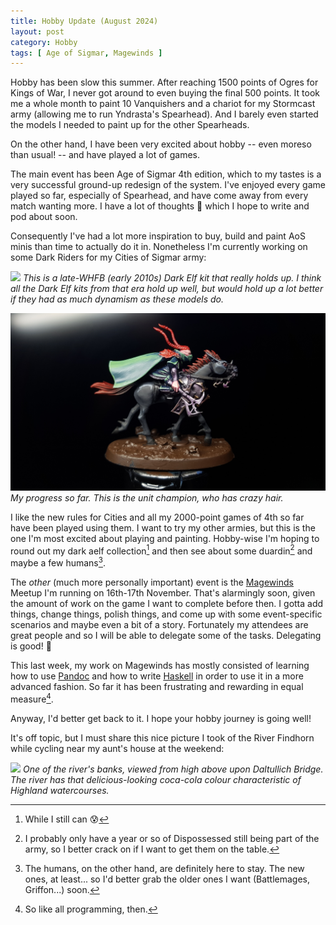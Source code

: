 ```yaml
---
title: Hobby Update (August 2024)
layout: post
category: Hobby
tags: [ Age of Sigmar, Magewinds ]
---
```


Hobby has been slow this summer. After reaching 1500 points of Ogres for Kings of War, I never got around to even buying the final 500 points. It took me a whole month to paint 10 Vanquishers and a chariot for my Stormcast army (allowing me to run Yndrasta's Spearhead). And I barely even started the models I needed to paint up for the other Spearheads. 

On the other hand, I have been very excited about hobby -- even moreso than usual! -- and have played a lot of games. 

The main event has been Age of Sigmar 4th edition, which to my tastes is a very successful ground-up redesign of the system. I've enjoyed every game played so far, especially of Spearhead, and have come away from every match wanting more. I have a lot of thoughts 🤔 which I hope to write and pod about soon. 

Consequently I've had a lot more inspiration to buy, build and paint AoS minis than time to actually do it in. Nonetheless I'm currently working on some Dark Riders for my Cities of Sigmar army:

![](/images/2024/08/dark-riders-primed.jpg)
*This is a late-WHFB (early 2010s) Dark Elf kit that really holds up. I think all the Dark Elf kits from that era hold up well, but would hold up a lot better if they had as much dynamism as these models do.*

![](/images/2024/08/dark-rider-champion-wip.jpg)
*My progress so far. This is the unit champion, who has crazy hair.*

I like the new rules for Cities and all my 2000-point games of 4th so far have been played using them. I want to try my other armies, but this is the one I'm most excited about playing and painting. Hobby-wise I'm hoping to round out my dark aelf collection[^1] and then see about some duardin[^2] and maybe a few humans[^3].

[^1]: While I still can 😰
[^2]: I probably only have a year or so of Dispossessed still being part of the army, so I better crack on if I want to get them on the table.
[^3]: The humans, on the other hand, are definitely here to stay. The new ones, at least... so I'd better grab the older ones I want (Battlemages, Griffon...) soon.

The *other* (much more personally important) event is the [Magewinds][mw] Meetup I'm running on 16th-17th November. That's alarmingly soon, given the amount of work on the game I want to complete before then. I gotta add things, change things, polish things, and come up with some event-specific scenarios and maybe even a bit of a story. Fortunately my attendees are great people and so I will be able to delegate some of the tasks. Delegating is good! 💪 

[mw]: https://www.magewinds.com/

This last week, my work on Magewinds has mostly consisted of learning how to use [Pandoc][pd] and how to write [Haskell][hs] in order to use it in a more advanced fashion. So far it has been frustrating and rewarding in equal measure[^4]. 

[pd]: https://pandoc.org/
[hs]: https://www.haskell.org/

[^4]: So like all programming, then.

Anyway, I'd better get back to it. I hope your hobby journey is going well! 

It's off topic, but I must share this nice picture I took of the River Findhorn while cycling near my aunt's house at the weekend:

![](/images/2024/08/river-findhorn.jpg)
*One of the river's banks, viewed from high above upon Daltullich Bridge. The river has that delicious-looking coca-cola colour characteristic of Highland watercourses.*
